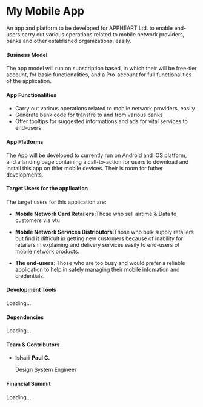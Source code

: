 # My Mobile App
An app and platform to be developed for APPHEART Ltd. to enable end-users carry out various operations related to  mobile network providers, banks and other established organizations, easily.

<h4>Business Model</h4>
<p>The app model will run on subscription based, in which their will be free-tier account, for basic functionalities, and a Pro-account for full functionalities of the application.</p>

<h4>App Functionalities</h4>
<ul> 
    <li>Carry out various operations related to mobile network providers, easily</li>
    <li>Generate bank code for transfre to and from various banks</li>
    <li>Offer tooltips for suggested informations and ads for vital services to end-users</li>
</ul>

<h4>App Platforms</h4>
<p>The App will be developed to currently run on Android and iOS platform, and a landing page containing a call-to-action for users to download and install this app on thier mobile devices. Their is room for futher developments.</p>

<h4>Target Users for the application</h4>
<p>The target users for this application are:</p>
<ul>
    <li>
        <p><strong>Mobile Network Card Retailers:</strong>Those who sell airtime & Data to customers via vtu</p>
    <li> 
        <p><strong>Mobile Network Services Distributors</strong>:Those who bulk supply retailers but find it difficult in getting new customers because of inability for retailers in explaining and delivery services easily to end-users of mobile network products.<p>
    </li>
    <li> 
        <p><strong>The end-users</strong>: Those who are too busy and would prefer a reliable application to help in safely managing their mobile infomation and credentials.</p>
    </li>
</ul>

<h4>Development Tools</h4>
<p>Loading...</p>

<h4>Dependencies</h4>
<p>Loading...</p>

<h4>Team & Contributors</h4>
<ul>
    <li>
        <p><strong>Ishaili Paul C.</strong></p>
        <p>Design System Engineer</p>
    </li>
</ul>


<h4>Financial Summit</h4>
<p>Loading...</p>


